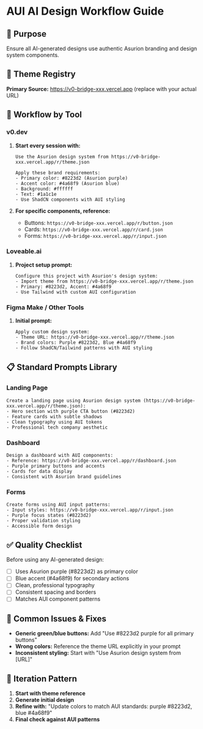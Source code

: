 # AUI AI Design Workflow Guide

## 🎯 Purpose
Ensure all AI-generated designs use authentic Asurion branding and design system components.

## 📍 Theme Registry
**Primary Source:** https://v0-bridge-xxx.vercel.app (replace with your actual URL)

## 🔄 Workflow by Tool

### v0.dev
1. **Start every session with:**
   ```
   Use the Asurion design system from https://v0-bridge-xxx.vercel.app/r/theme.json
   
   Apply these brand requirements:
   - Primary color: #8223d2 (Asurion purple)
   - Accent color: #4a68f9 (Asurion blue)
   - Background: #ffffff
   - Text: #1a1c1e
   - Use ShadCN components with AUI styling
   ```

2. **For specific components, reference:**
   - Buttons: `https://v0-bridge-xxx.vercel.app/r/button.json`
   - Cards: `https://v0-bridge-xxx.vercel.app/r/card.json`
   - Forms: `https://v0-bridge-xxx.vercel.app/r/input.json`

### Loveable.ai
1. **Project setup prompt:**
   ```
   Configure this project with Asurion's design system:
   - Import theme from https://v0-bridge-xxx.vercel.app/r/theme.json
   - Primary: #8223d2, Accent: #4a68f9
   - Use Tailwind with custom AUI configuration
   ```

### Figma Make / Other Tools
1. **Initial prompt:**
   ```
   Apply custom design system:
   - Theme URL: https://v0-bridge-xxx.vercel.app/r/theme.json
   - Brand colors: Purple #8223d2, Blue #4a68f9
   - Follow ShadCN/Tailwind patterns with AUI styling
   ```

## 📋 Standard Prompts Library

### Landing Page
```
Create a landing page using Asurion design system (https://v0-bridge-xxx.vercel.app/r/theme.json):
- Hero section with purple CTA button (#8223d2)
- Feature cards with subtle shadows
- Clean typography using AUI tokens
- Professional tech company aesthetic
```

### Dashboard
```
Design a dashboard with AUI components:
- Reference: https://v0-bridge-xxx.vercel.app/r/dashboard.json
- Purple primary buttons and accents
- Cards for data display
- Consistent with Asurion brand guidelines
```

### Forms
```
Create forms using AUI input patterns:
- Input styles: https://v0-bridge-xxx.vercel.app/r/input.json
- Purple focus states (#8223d2)
- Proper validation styling
- Accessible form design
```

## ✅ Quality Checklist
Before using any AI-generated design:
- [ ] Uses Asurion purple (#8223d2) as primary color
- [ ] Blue accent (#4a68f9) for secondary actions
- [ ] Clean, professional typography
- [ ] Consistent spacing and borders
- [ ] Matches AUI component patterns

## 🚨 Common Issues & Fixes
- **Generic green/blue buttons:** Add "Use #8223d2 purple for all primary buttons"
- **Wrong colors:** Reference the theme URL explicitly in your prompt
- **Inconsistent styling:** Start with "Use Asurion design system from [URL]"

## 🔄 Iteration Pattern
1. **Start with theme reference**
2. **Generate initial design**
3. **Refine with:** "Update colors to match AUI standards: purple #8223d2, blue #4a68f9"
4. **Final check against AUI patterns**